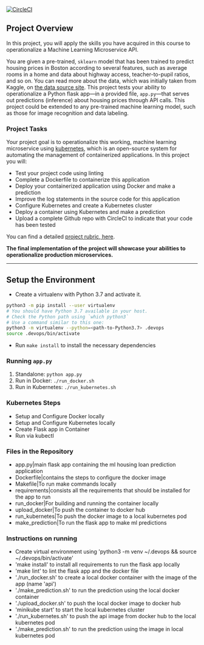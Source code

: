 [![CircleCI](https://circleci.com/gh/balinkrish2000/DevOps_Microservices/tree/master.svg?style=svg)](https://circleci.com/gh/balinkrish2000/DevOps_Microservices/tree/master)

## Project Overview

In this project, you will apply the skills you have acquired in this course to operationalize a Machine Learning Microservice API. 

You are given a pre-trained, `sklearn` model that has been trained to predict housing prices in Boston according to several features, such as average rooms in a home and data about highway access, teacher-to-pupil ratios, and so on. You can read more about the data, which was initially taken from Kaggle, on [the data source site](https://www.kaggle.com/c/boston-housing). This project tests your ability to operationalize a Python flask app—in a provided file, `app.py`—that serves out predictions (inference) about housing prices through API calls. This project could be extended to any pre-trained machine learning model, such as those for image recognition and data labeling.

### Project Tasks

Your project goal is to operationalize this working, machine learning microservice using [kubernetes](https://kubernetes.io/), which is an open-source system for automating the management of containerized applications. In this project you will:
* Test your project code using linting
* Complete a Dockerfile to containerize this application
* Deploy your containerized application using Docker and make a prediction
* Improve the log statements in the source code for this application
* Configure Kubernetes and create a Kubernetes cluster
* Deploy a container using Kubernetes and make a prediction
* Upload a complete Github repo with CircleCI to indicate that your code has been tested

You can find a detailed [project rubric, here](https://review.udacity.com/#!/rubrics/2576/view).

**The final implementation of the project will showcase your abilities to operationalize production microservices.**

---

## Setup the Environment

* Create a virtualenv with Python 3.7 and activate it.
```bash
python3 -m pip install --user virtualenv
# You should have Python 3.7 available in your host. 
# Check the Python path using `which python3`
# Use a command similar to this one:
python3 -m virtualenv --python=<path-to-Python3.7> .devops
source .devops/bin/activate
```
* Run `make install` to install the necessary dependencies

### Running `app.py`

1. Standalone:  `python app.py`
2. Run in Docker:  `./run_docker.sh`
3. Run in Kubernetes:  `./run_kubernetes.sh`

### Kubernetes Steps

* Setup and Configure Docker locally
* Setup and Configure Kubernetes locally
* Create Flask app in Container
* Run via kubectl


### Files in the Repository

* app.py|main flask app containing the ml housing loan prediction application
* Dockerfile|contains the steps to configure the docker image
* Makefile|To run make commands locally
* requirements|consists all the requirements that should be installed for the app to run
* run_docker|For building and running the container locally
* upload_docker|To push the container to docker hub
* run_kubernetes|To push the docker image to a local kubernetes pod
* make_prediction|To run the flask app to make ml predictions

### Instructions on running

* Create virtual environment using 'python3 -m venv ~/.devops && source ~/.devops/bin/activate'
* 'make install' to install all requirements to run the flask app locally
* 'make lint' to lint the flask app and the docker file
* './run_docker.sh' to create a local docker container with the image of the app (name 'api')
* './make_prediction.sh' to run the prediction using the local docker container
* './upload_docker.sh' to push the local docker image to docker hub
* 'minikube start' to start the local kubernetes cluster
* './run_kubernetes.sh' to push the api image from docker hub to the local kubernetes pod
* './make_prediction.sh' to run the prediction using the image in local kubernetes pod

